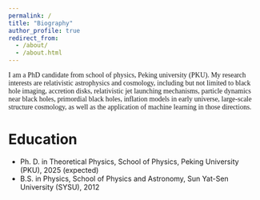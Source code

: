 ```yaml
---
permalink: /
title: "Biography"
author_profile: true
redirect_from: 
  - /about/
  - /about.html
---
```


<font face="Times New Roman">I am a PhD candidate from school of physics, Peking university (PKU). My research interests are relativistic astrophysics and cosmology, including but not limited to black hole imaging, accretion disks, relativistic jet launching mechanisms, particle dynamics near black holes, primordial black holes, inflation models in early universe, large-scale structure cosmology, as well as the application of machine learning in those directions.</font>

Education
======
* Ph. D. in Theoretical Physics, School of Physics, Peking University (PKU), 2025 (expected)
* B.S. in Physics, School of Physics and Astronomy, Sun Yat-Sen University (SYSU), 2012
